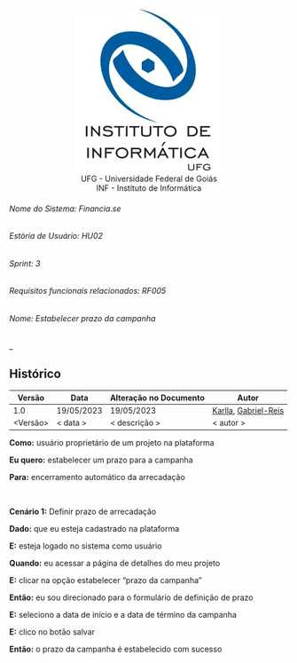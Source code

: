 <div align=center>
  <img src="/imagens/INFVertical.jpg">
</div>


<div align="center">UFG - Universidade Federal de Goiás</div>
<div align="center">INF - Instituto de Informática</div>

###### Nome do Sistema: Financia.se
###### Estória de Usuário: HU02
###### Sprint: 3
###### Requisitos funcionais relacionados: RF005
###### Nome: _Estabelecer prazo da campanha_
_

## Histórico
|**Versão**|**Data**|**Alteração no Documento**|**Autor**|
|------|----|---------|-----|
|1.0|19/05/2023|19/05/2023|[Karlla](https://github.com/karllaloane), [Gabriel-Reis](https://github.com/gabrielreisdvs)|
|<Versão>|< data >|< descrição >|< autor >|



**Como:** usuário proprietário de um projeto na plataforma

**Eu quero:** estabelecer um prazo para a campanha

**Para:** encerramento automático da arrecadação

<br />

**Cenário 1:** Definir prazo de arrecadação

**Dado:** que eu esteja cadastrado na plataforma

**E:** esteja logado no sistema como usuário

**Quando:** eu acessar a página de detalhes do meu projeto

**E:** clicar na opção estabelecer “prazo da campanha”

**Então:** eu sou direcionado para o formulário de definição de prazo

**E:** seleciono a data de início e a data de término da campanha

**E:** clico no botão salvar

**Então:** o prazo da campanha é estabelecido com sucesso


</DIV>

